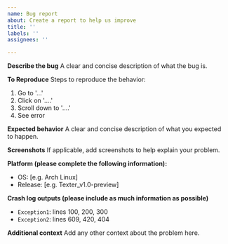 ```yaml
---
name: Bug report
about: Create a report to help us improve
title: ''
labels: ''
assignees: ''

---
```


**Describe the bug**
A clear and concise description of what the bug is.

**To Reproduce**
Steps to reproduce the behavior:
1. Go to '...'
2. Click on '....'
3. Scroll down to '....'
4. See error

**Expected behavior**
A clear and concise description of what you expected to happen.

**Screenshots**
If applicable, add screenshots to help explain your problem.

**Platform (please complete the following information):**
* OS: [e.g. Arch Linux]
* Release: [e.g. Texter_v1.0-preview]

**Crash log outputs (please include as much information as possible)**
* `Exception1`: lines 100, 200, 300
* `Exception2`: lines 609, 420, 404

**Additional context**
Add any other context about the problem here.
